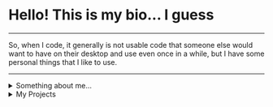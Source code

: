 # Hello! This is my bio... I guess

---
So, when I code, it generally is not usable code that someone else would want to have on their desktop and use even once in a while, but I have some personal things that I like to use.

---

<details>
  <summary>Something about me...</summary>

  Well, there is not a lot to talk about. I am 14, I code on my Mac, which is also my daily driver (man, games just suck on it) and I know a few programming languages:
  * HTML & CSS (some not very high-level knowledge, but I can make a website or two if I try)
  * C - About a year ago, I started to learn how to code in C and I guess I am better at it than I was before
  * Python - I know some stuff in Python but I don't code large projects in it, I generally use it to my advantage of not paying for autoclickers when playing games, or some more complex inputs
  yeah that's about it.....

  I also have some things I like. Here are a few:
  - Programming
  - Playing videogames (Factorio is one of the best, if not THE best)
  - Binging Netflix
</details>
<details>
  <summary>My Projects</summary>
  - filiptronicek/github-stuff - This is made with my friends from Protab2020, is finished, but it is just a bunch of scripts for very specific things
  - electronTimeApp - Styling could/should be added, app could be published to Electron
  - snake - This is still WIP, will not be published as a stand-alone app, rather will be compiled by the user (if there will be any) and then ran
  - brazzers-bot - This is also WIP, but it hopefully will be added somewhere for end users to upload images and this to do it's magic on a website or something
 </details>
